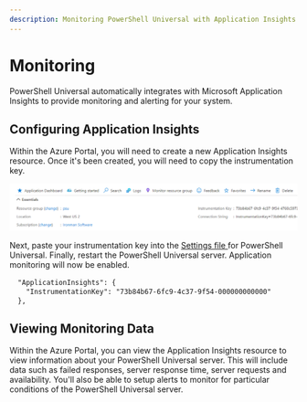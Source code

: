 ```yaml
---
description: Monitoring PowerShell Universal with Application Insights.
---
```


# Monitoring

PowerShell Universal automatically integrates with Microsoft Application Insights to provide monitoring and alerting for your system. 

## Configuring Application Insights

Within the Azure Portal, you will need to create a new Application Insights resource. Once it's been created, you will need to copy the instrumentation key.

![Application Insights Information](../.gitbook/assets/image%20%28195%29.png)

Next, paste your instrumentation key into the [Settings file ](../config/settings.md)for PowerShell Universal. Finally, restart the PowerShell Universal server. Application monitoring will now be enabled. 

```text
  "ApplicationInsights": {
    "InstrumentationKey": "73b84b67-6fc9-4c37-9f54-000000000000"
  },
```

## Viewing Monitoring Data

Within the Azure Portal, you can view the Application Insights resource to view information about your PowerShell Universal server. This will include data such as failed responses, server response time, server requests and availability. You'll also be able to setup alerts to monitor for particular conditions of the PowerShell Universal server. 



